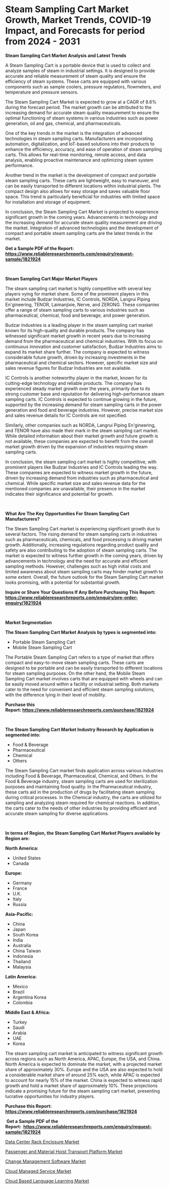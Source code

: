 <p><h1>Steam Sampling Cart Market Growth, Market Trends, COVID-19 Impact, and Forecasts for period from 2024 - 2031</h1></p><p><strong>Steam Sampling Cart Market Analysis and Latest Trends</strong></p>
<p><p>A Steam Sampling Cart is a portable device that is used to collect and analyze samples of steam in industrial settings. It is designed to provide accurate and reliable measurement of steam quality and ensure the efficiency of steam systems. These carts are equipped with various components such as sample coolers, pressure regulators, flowmeters, and temperature and pressure sensors.</p><p>The Steam Sampling Cart Market is expected to grow at a CAGR of 8.6% during the forecast period. The market growth can be attributed to the increasing demand for accurate steam quality measurement to ensure the optimal functioning of steam systems in various industries such as power generation, oil and gas, chemical, and pharmaceuticals. </p><p>One of the key trends in the market is the integration of advanced technologies in steam sampling carts. Manufacturers are incorporating automation, digitalization, and IoT-based solutions into their products to enhance the efficiency, accuracy, and ease of operation of steam sampling carts. This allows for real-time monitoring, remote access, and data analysis, enabling proactive maintenance and optimizing steam system performance.</p><p>Another trend in the market is the development of compact and portable steam sampling carts. These carts are lightweight, easy to maneuver, and can be easily transported to different locations within industrial plants. The compact design also allows for easy storage and saves valuable floor space. This trend is particularly beneficial for industries with limited space for installation and storage of equipment.</p><p>In conclusion, the Steam Sampling Cart Market is projected to experience significant growth in the coming years. Advancements in technology and the increasing demand for accurate steam quality measurement are driving the market. Integration of advanced technologies and the development of compact and portable steam sampling carts are the latest trends in the market.</p></p>
<p><strong>Get a Sample PDF of the Report:&nbsp; <a href="https://www.reliableresearchreports.com/enquiry/request-sample/1821924">https://www.reliableresearchreports.com/enquiry/request-sample/1821924</a></strong></p>
<p>&nbsp;</p>
<p><strong>Steam Sampling Cart Major Market Players</strong></p>
<p><p>The steam sampling cart market is highly competitive with several key players vying for market share. Some of the prominent players in this market include Budzar Industries, IC Controls, NORDA, Langrui Piping En'gineering, TENOR, Laimanjixie, Nerve, and ZERONG. These companies offer a range of steam sampling carts to various industries such as pharmaceutical, chemical, food and beverage, and power generation.</p><p>Budzar Industries is a leading player in the steam sampling cart market known for its high-quality and durable products. The company has witnessed significant market growth in recent years due to increasing demand from the pharmaceutical and chemical industries. With its focus on continuous innovation and customer satisfaction, Budzar Industries aims to expand its market share further. The company is expected to witness considerable future growth, driven by increasing investments in the pharmaceutical and chemical sectors. However, specific market size and sales revenue figures for Budzar Industries are not available.</p><p>IC Controls is another noteworthy player in the market, known for its cutting-edge technology and reliable products. The company has experienced steady market growth over the years, primarily due to its strong customer base and reputation for delivering high-performance steam sampling carts. IC Controls is expected to continue growing in the future, supported by the increasing demand for steam sampling carts in the power generation and food and beverage industries. However, precise market size and sales revenue details for IC Controls are not specified.</p><p>Similarly, other companies such as NORDA, Langrui Piping En'gineering, and TENOR have also made their mark in the steam sampling cart market. While detailed information about their market growth and future growth is not available, these companies are expected to benefit from the overall market growth driven by the expansion of industries requiring steam sampling carts.</p><p>In conclusion, the steam sampling cart market is highly competitive, with prominent players like Budzar Industries and IC Controls leading the way. These companies are expected to witness market growth in the future, driven by increasing demand from industries such as pharmaceutical and chemical. While specific market size and sales revenue data for the mentioned companies are unavailable, their presence in the market indicates their significance and potential for growth.</p></p>
<p>&nbsp;</p>
<p><strong>What Are The Key Opportunities For Steam Sampling Cart Manufacturers?</strong></p>
<p><p>The Steam Sampling Cart market is experiencing significant growth due to several factors. The rising demand for steam sampling carts in industries such as pharmaceuticals, chemicals, and food processing is driving market growth. Additionally, increasing regulations regarding product quality and safety are also contributing to the adoption of steam sampling carts. The market is expected to witness further growth in the coming years, driven by advancements in technology and the need for accurate and efficient sampling methods. However, challenges such as high initial costs and limited awareness about steam sampling carts may hinder market growth to some extent. Overall, the future outlook for the Steam Sampling Cart market looks promising, with a potential for substantial growth.</p></p>
<p><strong>Inquire or Share Your Questions If Any Before Purchasing This Report: <a href="https://www.reliableresearchreports.com/enquiry/pre-order-enquiry/1821924">https://www.reliableresearchreports.com/enquiry/pre-order-enquiry/1821924</a></strong></p>
<p>&nbsp;</p>
<p><strong>Market Segmentation</strong></p>
<p><strong>The Steam Sampling Cart Market Analysis by types is segmented into:</strong></p>
<p><ul><li>Portable Steam Sampling Cart</li><li>Mobile Steam Sampling Cart</li></ul></p>
<p><p>The Portable Steam Sampling Cart refers to a type of market that offers compact and easy-to-move steam sampling carts. These carts are designed to be portable and can be easily transported to different locations for steam sampling purposes. On the other hand, the Mobile Steam Sampling Cart market involves carts that are equipped with wheels and can be easily moved around within a facility or industrial setting. Both markets cater to the need for convenient and efficient steam sampling solutions, with the difference lying in their level of mobility.</p></p>
<p><strong>Purchase this Report:&nbsp;<a href="https://www.reliableresearchreports.com/purchase/1821924">https://www.reliableresearchreports.com/purchase/1821924</a></strong></p>
<p>&nbsp;</p>
<p><strong>The Steam Sampling Cart Market Industry Research by Application is segmented into:</strong></p>
<p><ul><li>Food & Beverage</li><li>Pharmaceutical</li><li>Chemical</li><li>Others</li></ul></p>
<p><p>The Steam Sampling Cart market finds application across various industries including Food & Beverage, Pharmaceutical, Chemical, and Others. In the Food & Beverage industry, steam sampling carts are used for sterilization purposes and maintaining food quality. In the Pharmaceutical industry, these carts aid in the production of drugs by facilitating steam sampling during critical processes. In the Chemical industry, the carts are utilized for sampling and analyzing steam required for chemical reactions. In addition, the carts cater to the needs of other industries by providing efficient and accurate steam sampling for diverse applications.</p></p>
<p>&nbsp;</p>
<p><strong>In terms of Region, the Steam Sampling Cart Market Players available by Region are:</strong></p>
<p>
    <p> <strong> North America: </strong>
        <ul>
            <li>United States</li>
            <li>Canada</li>
        </ul>
        </p> 
    <p> <strong> Europe: </strong>
        <ul>
            <li>Germany</li>
            <li>France</li>
            <li>U.K.</li>
            <li>Italy</li>
            <li>Russia</li>
        </ul>
        </p> 
    <p> <strong> Asia-Pacific: </strong>
        <ul>
            <li>China</li>
            <li>Japan</li>
            <li>South Korea</li>
            <li>India</li>
            <li>Australia</li>
            <li>China Taiwan</li>
            <li>Indonesia</li>
            <li>Thailand</li>
            <li>Malaysia</li>
        </ul>
        </p> 
    <p> <strong> Latin America: </strong>
        <ul>
            <li>Mexico</li>
            <li>Brazil</li>
            <li>Argentina Korea</li>
            <li>Colombia</li>
        </ul>
        </p> 
    <p> <strong> Middle East & Africa: </strong>
        <ul>
            <li>Turkey</li>
            <li>Saudi</li>
            <li>Arabia</li>
            <li>UAE</li>
            <li>Korea</li>
        </ul>
    </p>
    </p>
<p><p>The steam sampling cart market is anticipated to witness significant growth across regions such as North America, APAC, Europe, the USA, and China. North America is expected to dominate the market, with a projected market share of approximately 30%. Europe and the USA are also expected to hold a considerable market share of around 25% each, while APAC is expected to account for nearly 15% of the market. China is expected to witness rapid growth and hold a market share of approximately 10%. These projections indicate a promising future for the steam sampling cart market, presenting lucrative opportunities for industry players.</p></p>
<p><strong>Purchase this Report: <a href="https://www.reliableresearchreports.com/purchase/1821924">https://www.reliableresearchreports.com/purchase/1821924</a></strong></p>
<p>&nbsp;<strong>Get a Sample PDF of the Report:&nbsp;&nbsp;<a href="https://www.reliableresearchreports.com/enquiry/request-sample/1821924">https://www.reliableresearchreports.com/enquiry/request-sample/1821924</a></strong></p>
<p><strong></strong></p>
<p><p><a href="https://github.com/gulaimolin/Market-Research-Report-List-2/blob/main/data-center-rack-enclosure-market.md">Data Center Rack Enclosure Market</a></p><p><a href="https://github.com/gdfhhhj/Market-Research-Report-List-2/blob/main/passenger-and-material-hoist-transport-platform-market.md">Passenger and Material Hoist Transport Platform Market</a></p><p><a href="https://medium.com/@elizabethramirez644/change-management-software-market-outlook-industry-overview-and-forecast-2023-to-2030-82d7fc568295">Change Management Software Market</a></p><p><a href="https://medium.com/@elizabethramirez644/cloud-managed-service-market-outlook-industry-overview-and-forecast-2023-to-2030-dc87b52bd705">Cloud Managed Service Market</a></p><p><a href="https://medium.com/@elizabethramirez644/decoding-cloud-based-language-learning-market-metrics-market-share-trends-and-growth-patterns-941666c48098">Cloud Based Language Learning Market</a></p></p>